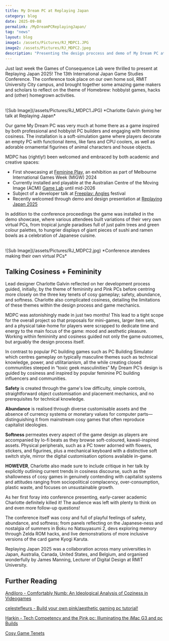 ```yaml
---
title: My Dream PC at Replaying Japan
category: blog
date: 2025-09-08
permalink: /MyDreamPCReplayingJapan/
tag: "news"
layout: blog
image1: /assets/Pictures/RJ_MDPC1.JPG
image2: /assets/Pictures/RJ_MDPC2.jpeg
description: "Presenting the design proccess and demo of My Dream PC at the 2025 Replaying Japan conference!"
---
```

Just last week the Games of Consequence Lab were thrilled to present at Replaying Japan 2025! The 13th International Japan Game Studies Conference. The conference took place on our own home soil, RMIT University City campus, and brought together some amazing game makers and scholars to reflect on the theme of Homebrew: hobbyist games, hacks and (other) homegrown activities.

<br>
![Sub Image](/assets/Pictures/RJ_MDPC1.JPG)
*Charlotte Galvin giving her talk at Replaying Japan*
<br>

Our game My Dream PC was very much at home there as a game inspired by both professional and hobbyist PC builders and engaging with feminine cosiness. The installation is a soft-simulation game where players decorate an empty PC with functional items, like fans and CPU coolers, as well as adorable ornamental figurines of animal characters and house objects.

MDPC has (rightly!) been welcomed and embraced by both academic and creative spaces:

* First showcasing at [Feminine Play](https://www.feminineplay.org), an exhibition as part of Melbourne International Games Week (MIGW) 2024
* Currently installed and playable at the Australian Centre of the Moving Image (ACMI) [Game Lab](https://www.acmi.net.au/whats-on/games-lab-presented-by-big-ant-studios/) until mid-2026
* Subject of a developer talk at [Freeplay: Angles](https://www.freeplay.net.au/parallels25) festival 
* Recently welcomed through demo and design presentation at [Replaying Japan 2025](https://sites.google.com/view/replaying-japan-2025)

In addition to the conference proceedings the game was installed in the demo showcase, where various attendees built variations of their very own virtual PCs, from tropical jungle paradises full of just palm trees and green colour palettes, to hungrier displays of giant pieces of sushi and ramen bowls as a celebration of Japanese cuisine.

<br>
![Sub Image](/assets/Pictures/RJ_MDPC2.jpg)
*Conference atendees making their own virtual PCs*
<br>

## Talking Cosiness + Femininity

Lead designer Charlotte Galvin reflected on her development process guided, initially, by the theme of femininity and Pink PCs before centring more closely on the three key tenets of cosy gameplay; safety, abundance, and softness. Charlotte also complicated cosiness, detailing the limitations of these themes within the design process and game mechanics.

MDPC was astonishingly made in just two months! This lead to a tight scope for the overall project so that proposals for mini-games, larger item sets, and a physical take-home for players were scrapped to dedicate time and energy to the main focus of the game: mood and aesthetic pleasure. Working within femininity and cosiness guided not only the game outcomes, but arguably the design process itself.

In contrast to popular PC building games such as PC Building Simulator which centres gameplay on typically masculine themes such as technical knowledge, power, and utilitarianism, all the while creating closed communities steeped in “toxic geek masculinities” My Dream PC’s design is guided by cosiness and inspired by popular feminine PC building influencers and communities.

__Safety__ is created through the game's low difficulty, simple controls, straightforward object customisation and placement mechanics, and no prerequisites for technical knowledge.

__Abundance__ is realised through diverse customisable assets and the absence of currency systems or monetary values for computer parts—distinguishing it from mainstream cosy games that often reproduce capitalist ideologies.

__Softness__ permeates every aspect of the game design as players are accompanied by lo-fi beats as they browse soft-coloured, kawaii-inspired assets. Physical peripherals, such as a PC tower adorned with flowers, stickers, and figurines, plus a mechanical keyboard with a distinctive soft switch style, mirror the digital customisation options available in-game.

__HOWEVER__, Charlotte also made sure to include critique in her talk by explicitly outlining current trends in cosiness discourse, such as the shallowness of cosy games in genuinely contending with capitalist systems and attitudes ranging from sociopolitical complacency, over-consumption, plastic waste, and focuses on unsustainable growth.

As her first foray into conference presenting, early-career academic Charlotte definitely killed it! The audience was left with plenty to think on and even more follow-up questions!

The conference itself was cosy and full of playful feelings of safety, abundance, and softness; from panels reflecting on the Japanese-ness and nostalgia of summers in Boku no Natsuyasumi 2, devs exploring memory through Zelda ROM hacks, and live demonstrations of  more inclusive versions of the card game Kyogi Karuta.

Replaying Japan 2025 was a collaboration across many universities in Japan, Australia, Canada, United States, and Belgium, and organised wonderfully by James Manning, Lecturer of Digital Design at RMIT University.

## Further Reading

[Andiloro - Comfortably Numb: An Ideological Analysis of Coziness in Videogames](https://www.researchgate.net/publication/380913641_Comfortably_Numb_An_Ideological_Analysis_of_Coziness_in_Videogames)

[celestefleurs - Build your own pink/aesthetic gaming pc tutorial!](https://www.youtube.com/watch?v=Vqk2Bv-820M)

[Harkin - Tech Competency and the Pink pc: Illuminating the iMac G3 and pc Builds](https://www.researchgate.net/publication/383344514_Tech_Competency_and_the_Pink_pc_Illuminating_the_iMac_G3_and_pc_Builds)

[Cosy Game Tenets](https://lostgarden.com/2018/01/24/cozy-games/)